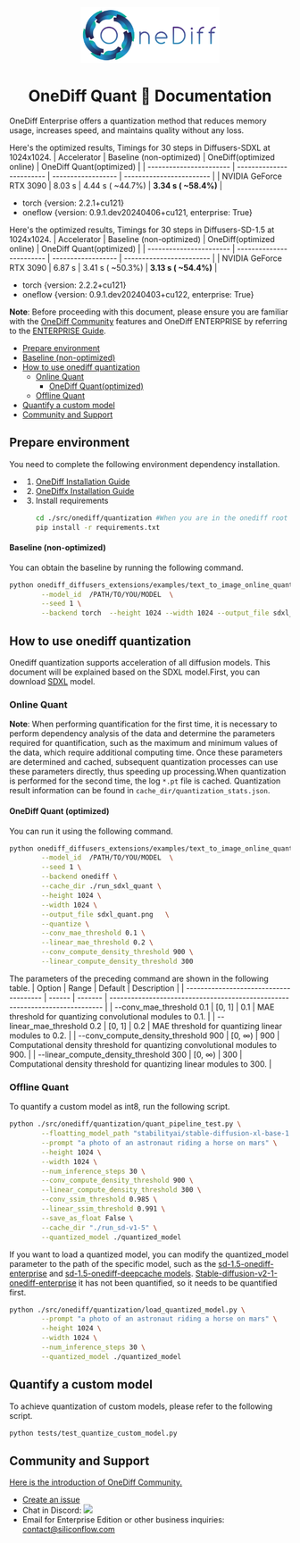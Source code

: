 
<p align="center">
<img src="../../../imgs/onediff_logo.png" height="100">
</p>

# <div align="center">OneDiff Quant 🚀 Documentation</div>
OneDiff Enterprise offers a quantization method that reduces memory usage, increases speed, and maintains quality without any loss.

Here's the optimized results, Timings for 30 steps in Diffusers-SDXL at 1024x1024.
| Accelerator             | Baseline (non-optimized) | OneDiff(optimized online) | OneDiff Quant(optimized) |
| ----------------------- | ------------------------ | ------------------ | ------------------------ |
| NVIDIA GeForce RTX 3090 | 8.03 s                   | 4.44 s ( ~44.7%)   | **3.34 s ( ~58.4%)**         |

- torch   {version: 2.2.1+cu121}
- oneflow {version: 0.9.1.dev20240406+cu121, enterprise: True}

Here's the optimized results, Timings for 30 steps in Diffusers-SD-1.5 at 1024x1024.
| Accelerator             | Baseline (non-optimized) | OneDiff(optimized online) | OneDiff Quant(optimized) |
| ----------------------- | ------------------------ | ------------------ | ------------------------ |
| NVIDIA GeForce RTX 3090 | 6.87 s                   | 3.41 s ( ~50.3%)   | **3.13 s ( ~54.4%)**         |

- torch   {version: 2.2.2+cu121}
- oneflow {version:  0.9.1.dev20240403+cu122, enterprise: True}

**Note**: Before proceeding with this document, please ensure you are familiar with the [OneDiff Community](../../../README.md) features and OneDiff ENTERPRISE  by referring to the  [ENTERPRISE Guide](../../../README_ENTERPRISE.md#install-onediff-enterprise).

- [Prepare environment](#prepare-environment)
- [Baseline (non-optimized)](#baseline-non-optimized)
- [How to use onediff quantization](#how-to-use-onediff-quantization)
  - [Online Quant](#online-quant)
    - [OneDiff Quant(optimized)](#onediff-quantoptimized)
  - [Offline Quant](#offline-quant)
- [Quantify a custom model](#quantify-a-custom-model)
- [Community and Support](#community-and-support)

## Prepare environment

You need to complete the following environment dependency installation.

- 1. [OneDiff Installation Guide](https://github.com/siliconflow/onediff/blob/main/README_ENTERPRISE.md#install-onediff-enterprise)
- 2. [OneDiffx Installation Guide](https://github.com/siliconflow/onediff/tree/main/onediff_diffusers_extensions#install-and-setup)
- 3. Install requirements
        ```bash
        cd ./src/onediff/quantization #When you are in the onediff root directory
        pip install -r requirements.txt
        ```

#### Baseline (non-optimized)

You can obtain the baseline by running the following command.

```bash
python onediff_diffusers_extensions/examples/text_to_image_online_quant.py \
        --model_id  /PATH/TO/YOU/MODEL  \
        --seed 1 \
        --backend torch  --height 1024 --width 1024 --output_file sdxl_torch.png
```

## How to use onediff quantization

Onediff quantization supports acceleration of all diffusion models. This document will be explained based on the SDXL model.First, you can download [SDXL](https://huggingface.co/stabilityai/stable-diffusion-xl-base-1.0) model.

### Online Quant

**Note**: When performing quantification for the first time, it is necessary to perform dependency analysis of the data and determine the parameters required for quantification, such as the maximum and minimum values of the data, which require additional computing time. Once these parameters are determined and cached, subsequent quantization processes can use these parameters directly, thus speeding up processing.When quantization is performed for the second time, the log `*.pt` file is cached. Quantization result information can be found in `cache_dir/quantization_stats.json`.

#### OneDiff Quant (optimized)

You can run it using the following command.

```bash
python onediff_diffusers_extensions/examples/text_to_image_online_quant.py \
        --model_id  /PATH/TO/YOU/MODEL  \
        --seed 1 \
        --backend onediff \
        --cache_dir ./run_sdxl_quant \
        --height 1024 \
        --width 1024 \
        --output_file sdxl_quant.png   \
        --quantize \
        --conv_mae_threshold 0.1 \
        --linear_mae_threshold 0.2 \
        --conv_compute_density_threshold 900 \
        --linear_compute_density_threshold 300
```

The parameters of the preceding command are shown in the following table.
| Option                                 | Range  | Default | Description                                                                  |
| -------------------------------------- | ------ | ------- | ---------------------------------------------------------------------------- |
| --conv_mae_threshold 0.1               | [0, 1] | 0.1     | MAE threshold for quantizing convolutional modules to 0.1.                   |
| --linear_mae_threshold 0.2             | [0, 1] | 0.2     | MAE threshold for quantizing linear modules to 0.2.                          |
| --conv_compute_density_threshold 900   | [0, ∞) | 900     | Computational density threshold for quantizing convolutional modules to 900. |
| --linear_compute_density_threshold 300 | [0, ∞) | 300     | Computational density threshold for quantizing linear modules to 300.        |
### Offline Quant

To quantify a custom model as int8, run the following script.

```bash
python ./src/onediff/quantization/quant_pipeline_test.py \
        --floatting_model_path "stabilityai/stable-diffusion-xl-base-1.0" \
        --prompt "a photo of an astronaut riding a horse on mars" \
        --height 1024 \
        --width 1024 \
        --num_inference_steps 30 \
        --conv_compute_density_threshold 900 \
        --linear_compute_density_threshold 300 \
        --conv_ssim_threshold 0.985 \
        --linear_ssim_threshold 0.991 \
        --save_as_float False \
        --cache_dir "./run_sd-v1-5" \
        --quantized_model ./quantized_model 
```

If you want to load a quantized model, you can modify the quantized_model parameter to the path of the specific model, such as the [sd-1.5-onediff-enterprise](https://huggingface.co/siliconflow/stable-diffusion-v1-5-onediff-comfy-enterprise-v1) and [sd-1.5-onediff-deepcache models](https://huggingface.co/siliconflow/stable-diffusion-v1-5-onediff-deepcache-int8). [Stable-diffusion-v2-1-onediff-enterprise](https://huggingface.co/siliconflow/stable-diffusion-v2-1-onediff-enterprise) it has not been quantified, so it needs to be quantified first.

```bash
python ./src/onediff/quantization/load_quantized_model.py \
        --prompt "a photo of an astronaut riding a horse on mars" \
        --height 1024 \
        --width 1024 \
        --num_inference_steps 30 \
        --quantized_model ./quantized_model
```

## Quantify a custom model

To achieve quantization of custom models, please refer to the following script.

```bash
python tests/test_quantize_custom_model.py
```

## Community and Support
[Here is the introduction of OneDiff Community.](https://github.com/siliconflow/onediff/wiki#onediff-community)
- [Create an issue](https://github.com/siliconflow/onediff/issues)
- Chat in Discord: [![](https://dcbadge.vercel.app/api/server/RKJTjZMcPQ?style=plastic)](https://discord.gg/RKJTjZMcPQ)
- Email for Enterprise Edition or other business inquiries: contact@siliconflow.com

